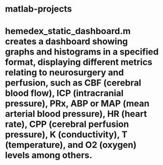 # matlab-projects

# hemedex_static_dashboard.m creates a dashboard showing graphs and histograms in a specified format, displaying different metrics relating to neurosurgery and perfusion, such as CBF (cerebral blood flow), ICP (intracranial pressure), PRx, ABP or MAP (mean arterial blood pressure), HR (heart rate), CPP (cerebral perfusion pressure), K (conductivity), T (temperature), and O2 (oxygen) levels among others.
